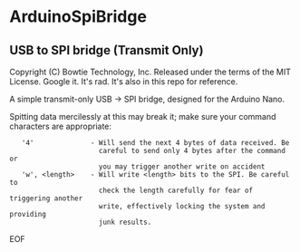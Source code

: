 # ArduinoSpiBridge
## USB to SPI bridge (Transmit Only)
Copyright (C) Bowtie Technology, Inc.
Released under the terms of the MIT License. Google it. It's rad.
It's also in this repo for reference. 

A simple transmit-only USB -> SPI bridge, designed for the Arduino Nano. 

Spitting data mercilessly at this may break it; make sure your command
characters are appropriate:

```
   '4'              - Will send the next 4 bytes of data received. Be 
                      careful to send only 4 bytes after the command or 
                      you may trigger another write on accident
   'w', <length>    - Will write <length> bits to the SPI. Be careful to 
                      check the length carefully for fear of triggering another
                      write, effectively locking the system and providing 
                      junk results.
```

EOF